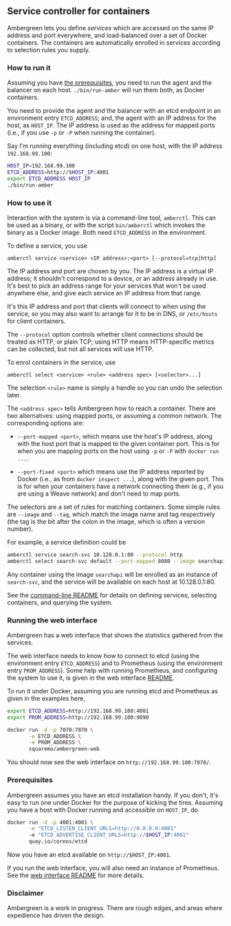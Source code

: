 ## Service controller for containers

Ambergreen lets you define _services_ which are accessed on the same
IP address and port everywhere, and load-balanced over a set of Docker
containers. The containers are automatically enrolled in services
according to selection rules you supply.

### How to run it

Assuming you have [the prerequisites](#prerequisites), you need to run
the agent and the balancer on each host. `./bin/run-amber` will run
them both, as Docker containers.

You need to provide the agent and the balancer with an etcd endpoint
in an environment entry `ETCD_ADDRESS`; and, the agent with an IP
address for the host, as `HOST_IP`. The IP address is used as the
address for mapped ports (i.e., if you use `-p` or `-P` when running
the container).

Say I'm running everything (including etcd) on one host, with the IP
address `192.168.99.100`:

```bash
HOST_IP=192.168.99.100
ETCD_ADDRESS=http://$HOST_IP:4001
export ETCD_ADDRESS HOST_IP
./bin/run-amber
```

### How to use it

Interaction with the system is via a command-line tool,
`amberctl`. This can be used as a binary, or with the script
`bin/amberctl` which invokes the binary as a Docker image. Both need
`ETCD_ADDRESS` in the environment.

To define a service, you use

```
amberctl service <service> <IP address>:<port> [--protocol=tcp|http]
```

The IP address and port are chosen by you. The IP address is a virtual
IP address; it shouldn't correspond to a device, or an address already
in use. It's best to pick an address range for your services that
won't be used anywhere else, and give each service an IP address from
that range.

It's this IP address and port that clients will connect to when using
the service, so you may also want to arrange for it to be in DNS, or
`/etc/hosts` for client containers.

The `--protocol` option controls whether client connections should be
treated as HTTP, or plain TCP; using HTTP means HTTP-specific metrics
can be collected, but not all services will use HTTP.

To enrol containers in the service, use

```
amberctl select <service> <rule> <address spec> [<selector>...]
```

The selection `<rule>` name is simply a handle so you can undo the
selection later.

The `<address spec>` tells Ambergreen how to reach a container. There
are two alternatives: using mapped ports, or assuming a common
network. The corresponding options are:

 * `--port-mapped <port>`, which means use the host's IP address,
   along with the host port that is mapped to the given container
   port. This is for when you are mapping ports on the host using `-p`
   or `-P` with `docker run ...`.

 * `--port-fixed <port>` which means use the IP address reported by
   Docker (i.e., as from `docker inspect ...`), along with the given
   port. This is for when your containers have a network connecting
   them (e.g., if you are using a Weave network) and don't need to map
   ports.

The selectors are a set of rules for matching containers. Some simple
rules are `--image` and `--tag`, which match the image name and tag
respectively (the tag is the bit after the colon in the image, which
is often a version number).

For example, a service definition could be

```bash
amberctl service search-svc 10.128.0.1:80 --protocol http
amberctl select search-svc default --port-mapped 8080 --image searchapi
```

Any container using the image `searchapi` will be enrolled as an
instance of `search-svc`, and the service will be available on each
host at 10.128.0.1:80.

See the [command-line README](amberctl/README.md#readme) for details
on defining services, selecting containers, and querying the system.

### Running the web interface

Ambergreen has a web interface that shows the statistics gathered from
the services.

The web interface needs to know how to connect to etcd (using the
environment entry `ETCD_ADDRESS`) and to Prometheus (using the
environment entry `PROM_ADDRESS`). Some help with running Prometheus,
and configuring the system to use it, is given in the web interface
[README](web/README.md#readme).

To run it under Docker, assuming you are running etcd and Prometheus
as given in the examples here,

```bash
export ETCD_ADDRESS=http://192.168.99.100:4001
export PROM_ADDRESS=http://192.168.99.100:9090

docker run -d -p 7070:7070 \
       -e ETCD_ADDRESS \
       -e PROM_ADDRESS \
       squaremo/ambergreen-web
```

You should now see the web interface on `http://192.168.99.100:7070/`.

### Prerequisites

Ambergreen assumes you have an etcd installation handy. If you don't,
it's easy to run one under Docker for the purpose of kicking the
tires. Assuming you have a host with Docker running and accessible on
`HOST_IP`, do

```bash
docker run -d -p 4001:4001 \
       -e "ETCD_LISTEN_CLIENT_URLS=http://0.0.0.0:4001"
       -e "ETCD_ADVERTISE_CLIENT_URLS=http://$HOST_IP:4001"
       quay.io/coreos/etcd
```

Now you have an etcd available on `http://$HOST_IP:4001`.

If you run the web interface, you will also need an instance of
Prometheus. See the [web interface README](web/README.md) for more
details.

### Disclaimer

Ambergreen is a work in progress. There are rough edges, and areas
where expedience has driven the design.
